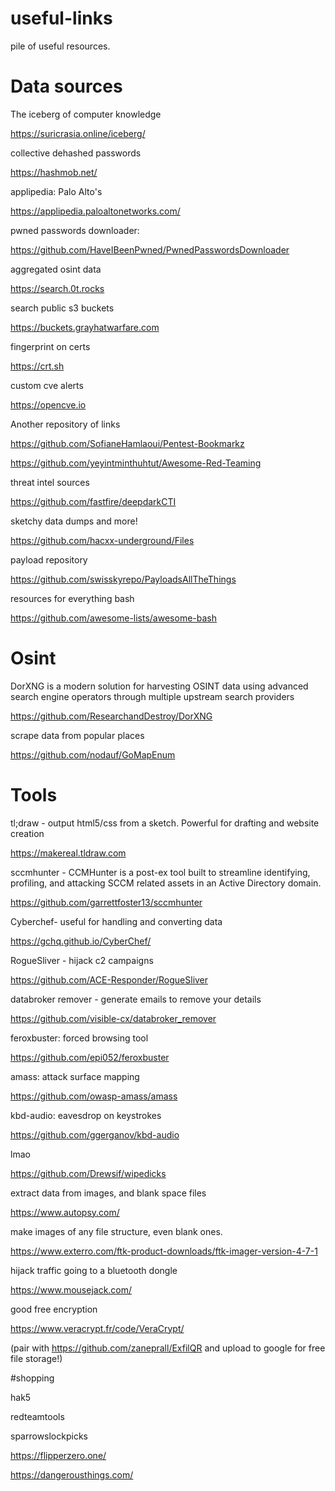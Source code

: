 # useful-links
pile of useful resources. 


# Data sources

The iceberg of computer knowledge

https://suricrasia.online/iceberg/

collective dehashed passwords

https://hashmob.net/

applipedia: Palo Alto's 

https://applipedia.paloaltonetworks.com/

pwned passwords downloader:

https://github.com/HaveIBeenPwned/PwnedPasswordsDownloader

aggregated osint data

https://search.0t.rocks

search public s3 buckets

https://buckets.grayhatwarfare.com

fingerprint on certs

https://crt.sh

custom cve alerts

https://opencve.io

Another repository of links

https://github.com/SofianeHamlaoui/Pentest-Bookmarkz

https://github.com/yeyintminthuhtut/Awesome-Red-Teaming


threat intel sources

https://github.com/fastfire/deepdarkCTI

sketchy data dumps and more!

https://github.com/hacxx-underground/Files


payload repository

https://github.com/swisskyrepo/PayloadsAllTheThings

resources for everything bash

https://github.com/awesome-lists/awesome-bash

# Osint
DorXNG is a modern solution for harvesting OSINT data using advanced search engine operators through multiple upstream search providers

https://github.com/ResearchandDestroy/DorXNG

scrape data from popular places

https://github.com/nodauf/GoMapEnum

# Tools
tl;draw - output html5/css from a sketch. Powerful for drafting and website creation

https://makereal.tldraw.com

sccmhunter - CCMHunter is a post-ex tool built to streamline identifying, profiling, and attacking SCCM related assets in an Active Directory domain.

https://github.com/garrettfoster13/sccmhunter

Cyberchef- useful for handling and converting data

https://gchq.github.io/CyberChef/

RogueSliver - hijack c2 campaigns

https://github.com/ACE-Responder/RogueSliver

databroker remover - generate emails to remove your details 

https://github.com/visible-cx/databroker_remover

feroxbuster: forced browsing tool

https://github.com/epi052/feroxbuster

amass: attack surface mapping

https://github.com/owasp-amass/amass

kbd-audio: eavesdrop on keystrokes

https://github.com/ggerganov/kbd-audio

lmao

https://github.com/Drewsif/wipedicks

extract data from images, and blank space files

https://www.autopsy.com/

make images of any file structure, even blank ones. 

https://www.exterro.com/ftk-product-downloads/ftk-imager-version-4-7-1

hijack traffic going to a bluetooth dongle

https://www.mousejack.com/

good free encryption

https://www.veracrypt.fr/code/VeraCrypt/

(pair with https://github.com/zaneprall/ExfilQR and upload to google for free file storage!)

#shopping

hak5

redteamtools

sparrowslockpicks

https://flipperzero.one/

https://dangerousthings.com/
